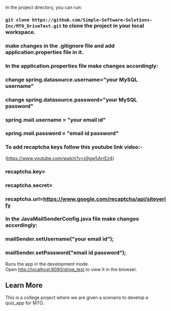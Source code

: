 In the project directory, you can run:

### `git clone https://github.com/Simple-Software-Solutions-Inc/MTO_DriveTest.git` to clone the project in your local workspace.

### make changes in the .gitignore file and add application.properties file in it.
### In the application.properties file make changes accordingly:
### change spring.datasource.username="your MySQL username"
### change spring.datasource.password="your MySQL password"

### spring.mail.username = "your email id" 
### spring.mail.password = "email id password"

### To add recaptcha keys follow this youtube link video:-
(https://www.youtube.com/watch?v=s9gw5ArrEz4)

### recaptcha.key=
### recaptcha.secret=
### recaptcha.url=https://www.google.com/recaptcha/api/siteverify

### In the JavaMailSenderConfig.java file make changes accordingly:
### mailSender.setUsername("your email id");
###	mailSender.setPassword("email id password");
Runs the app in the development mode.\
Open [http://localhost:8080/drive_test](http://localhost:8080/drive_test) to view it in the browser.

## Learn More

This is a college project where we are given a scenario to develop a quiz_app for MTO.














